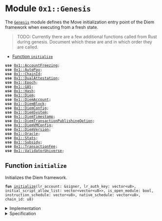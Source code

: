
<a name="0x1_Genesis"></a>

# Module `0x1::Genesis`

The <code><a href="Genesis.md#0x1_Genesis">Genesis</a></code> module defines the Move initialization entry point of the Diem framework
when executing from a fresh state.

> TODO: Currently there are a few additional functions called from Rust during genesis.
> Document which these are and in which order they are called.


-  [Function `initialize`](#0x1_Genesis_initialize)


<pre><code><b>use</b> <a href="AccountFreezing.md#0x1_AccountFreezing">0x1::AccountFreezing</a>;
<b>use</b> <a href="AutoPay.md#0x1_AutoPay">0x1::AutoPay</a>;
<b>use</b> <a href="ChainId.md#0x1_ChainId">0x1::ChainId</a>;
<b>use</b> <a href="DualAttestation.md#0x1_DualAttestation">0x1::DualAttestation</a>;
<b>use</b> <a href="Epoch.md#0x1_Epoch">0x1::Epoch</a>;
<b>use</b> <a href="GAS.md#0x1_GAS">0x1::GAS</a>;
<b>use</b> <a href="Hash.md#0x1_Hash">0x1::Hash</a>;
<b>use</b> <a href="Diem.md#0x1_Diem">0x1::Diem</a>;
<b>use</b> <a href="DiemAccount.md#0x1_DiemAccount">0x1::DiemAccount</a>;
<b>use</b> <a href="DiemBlock.md#0x1_DiemBlock">0x1::DiemBlock</a>;
<b>use</b> <a href="DiemConfig.md#0x1_DiemConfig">0x1::DiemConfig</a>;
<b>use</b> <a href="DiemSystem.md#0x1_DiemSystem">0x1::DiemSystem</a>;
<b>use</b> <a href="DiemTimestamp.md#0x1_DiemTimestamp">0x1::DiemTimestamp</a>;
<b>use</b> <a href="DiemTransactionPublishingOption.md#0x1_DiemTransactionPublishingOption">0x1::DiemTransactionPublishingOption</a>;
<b>use</b> <a href="DiemVMConfig.md#0x1_DiemVMConfig">0x1::DiemVMConfig</a>;
<b>use</b> <a href="DiemVersion.md#0x1_DiemVersion">0x1::DiemVersion</a>;
<b>use</b> <a href="Oracle.md#0x1_Oracle">0x1::Oracle</a>;
<b>use</b> <a href="Stats.md#0x1_Stats">0x1::Stats</a>;
<b>use</b> <a href="Subsidy.md#0x1_Subsidy">0x1::Subsidy</a>;
<b>use</b> <a href="TransactionFee.md#0x1_TransactionFee">0x1::TransactionFee</a>;
<b>use</b> <a href="ValidatorUniverse.md#0x1_ValidatorUniverse">0x1::ValidatorUniverse</a>;
</code></pre>



<a name="0x1_Genesis_initialize"></a>

## Function `initialize`

Initializes the Diem framework.


<pre><code><b>fun</b> <a href="Genesis.md#0x1_Genesis_initialize">initialize</a>(lr_account: &signer, lr_auth_key: vector&lt;u8&gt;, initial_script_allow_list: vector&lt;vector&lt;u8&gt;&gt;, is_open_module: bool, instruction_schedule: vector&lt;u8&gt;, native_schedule: vector&lt;u8&gt;, chain_id: u8)
</code></pre>



<details>
<summary>Implementation</summary>


<pre><code><b>fun</b> <a href="Genesis.md#0x1_Genesis_initialize">initialize</a>(
    lr_account: &signer,
    lr_auth_key: vector&lt;u8&gt;,
    initial_script_allow_list: vector&lt;vector&lt;u8&gt;&gt;,
    is_open_module: bool,
    instruction_schedule: vector&lt;u8&gt;,
    native_schedule: vector&lt;u8&gt;,
    chain_id: u8,
) {
    <a href="DiemAccount.md#0x1_DiemAccount_initialize">DiemAccount::initialize</a>(lr_account, x"00000000000000000000000000000000");

    <a href="ChainId.md#0x1_ChainId_initialize">ChainId::initialize</a>(lr_account, chain_id);

    // On-chain config setup
    <a href="DiemConfig.md#0x1_DiemConfig_initialize">DiemConfig::initialize</a>(lr_account);

    // Currency setup
    <a href="Diem.md#0x1_Diem_initialize">Diem::initialize</a>(lr_account);

    // Currency setup
    // <a href="Coin1.md#0x1_Coin1_initialize">Coin1::initialize</a>(lr_account, tc_account);

    <a href="GAS.md#0x1_GAS_initialize">GAS::initialize</a>(
        lr_account,
        // lr_account,
    );
    <a href="AccountFreezing.md#0x1_AccountFreezing_initialize">AccountFreezing::initialize</a>(lr_account);

    <a href="TransactionFee.md#0x1_TransactionFee_initialize">TransactionFee::initialize</a>(lr_account);

    <a href="DiemSystem.md#0x1_DiemSystem_initialize_validator_set">DiemSystem::initialize_validator_set</a>(
        lr_account,
    );
    <a href="DiemVersion.md#0x1_DiemVersion_initialize">DiemVersion::initialize</a>(
        lr_account,
    );
    <a href="DualAttestation.md#0x1_DualAttestation_initialize">DualAttestation::initialize</a>(
        lr_account,
    );
    <a href="DiemBlock.md#0x1_DiemBlock_initialize_block_metadata">DiemBlock::initialize_block_metadata</a>(lr_account);

    // outside of testing, brick the diemroot account.
    <b>if</b> (chain_id == 1 || chain_id == 7) {
        lr_auth_key = <a href="Hash.md#0x1_Hash_sha3_256">Hash::sha3_256</a>(b"Protests rage across the nation");
    };
    <b>let</b> lr_rotate_key_cap = <a href="DiemAccount.md#0x1_DiemAccount_extract_key_rotation_capability">DiemAccount::extract_key_rotation_capability</a>(lr_account);
    <a href="DiemAccount.md#0x1_DiemAccount_rotate_authentication_key">DiemAccount::rotate_authentication_key</a>(&lr_rotate_key_cap, lr_auth_key);
    <a href="DiemAccount.md#0x1_DiemAccount_restore_key_rotation_capability">DiemAccount::restore_key_rotation_capability</a>(lr_rotate_key_cap);

    <a href="DiemTransactionPublishingOption.md#0x1_DiemTransactionPublishingOption_initialize">DiemTransactionPublishingOption::initialize</a>(
        lr_account,
        initial_script_allow_list,
        is_open_module,
    );

    <a href="DiemVMConfig.md#0x1_DiemVMConfig_initialize">DiemVMConfig::initialize</a>(
        lr_account,
        instruction_schedule,
        native_schedule,
        chain_id // 0L change
    );

    /////// 0L /////////
    <a href="Stats.md#0x1_Stats_initialize">Stats::initialize</a>(lr_account);
    <a href="ValidatorUniverse.md#0x1_ValidatorUniverse_initialize">ValidatorUniverse::initialize</a>(lr_account);
    <a href="AutoPay.md#0x1_AutoPay_initialize">AutoPay::initialize</a>(lr_account);
    <a href="Subsidy.md#0x1_Subsidy_init_fullnode_sub">Subsidy::init_fullnode_sub</a>(lr_account);
    <a href="Oracle.md#0x1_Oracle_initialize">Oracle::initialize</a>(lr_account);
    // FullnodeState::global_init(lr_account);
    // After we have called this function, all invariants which are guarded by
    // `<a href="DiemTimestamp.md#0x1_DiemTimestamp_is_operating">DiemTimestamp::is_operating</a>() ==&gt; ...` will become active and a verification condition.
    // See also discussion at function specification.
    <a href="DiemTimestamp.md#0x1_DiemTimestamp_set_time_has_started">DiemTimestamp::set_time_has_started</a>(lr_account);
    <a href="Epoch.md#0x1_Epoch_initialize">Epoch::initialize</a>(lr_account);

}
</code></pre>



</details>

<details>
<summary>Specification</summary>

For verification of genesis, the goal is to prove that all the invariants which
become active after the end of this function hold. This cannot be achieved with
modular verification as we do in regular continuous testing. Rather, this module must
be verified **together** with the module(s) which provides the invariant.

> TODO: currently verifying this module together with modules providing invariants
> (see above) times out. This can likely be solved by making more of the initialize
> functions called by this function opaque, and prove the according invariants locally to
> each module.

Assume that this is called in genesis state (no timestamp).


<pre><code><b>requires</b> <a href="DiemTimestamp.md#0x1_DiemTimestamp_is_genesis">DiemTimestamp::is_genesis</a>();
</code></pre>



</details>


[//]: # ("File containing references which can be used from documentation")
[ACCESS_CONTROL]: https://github.com/diem/lip/blob/master/lips/lip-2.md
[ROLE]: https://github.com/diem/lip/blob/master/lips/lip-2.md#roles
[PERMISSION]: https://github.com/diem/lip/blob/master/lips/lip-2.md#permissions
